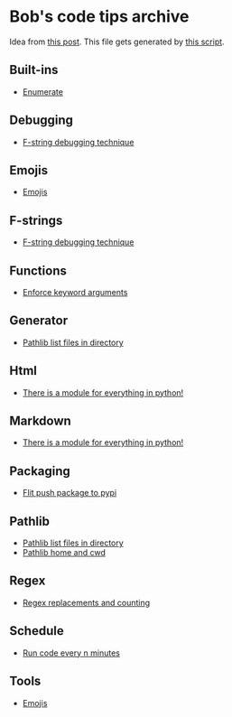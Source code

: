 # Bob's code tips archive

Idea from [this post](https://www.edwinwenink.xyz/posts/42-vim_notetaking/).
This file gets generated by [this script](index.py).

## Built-ins

- [Enumerate](notes/20220905182723.md)


## Debugging

- [F-string debugging technique](notes/20220904165337.md)


## Emojis

- [Emojis](notes/20220905131245.md)


## F-strings

- [F-string debugging technique](notes/20220904165337.md)


## Functions

- [Enforce keyword arguments](notes/20220905101227.md)


## Generator

- [Pathlib list files in directory](notes/20220904164101.md)


## Html

- [There is a module for everything in python!](notes/20220904164714.md)


## Markdown

- [There is a module for everything in python!](notes/20220904164714.md)


## Packaging

- [Flit push package to pypi](notes/20220905120042.md)


## Pathlib

- [Pathlib list files in directory](notes/20220904164101.md)
- [Pathlib home and cwd](notes/20220904163710.md)


## Regex

- [Regex replacements and counting](notes/20220904170128.md)


## Schedule

- [Run code every n minutes](notes/20220904170240.md)


## Tools

- [Emojis](notes/20220905131245.md)


